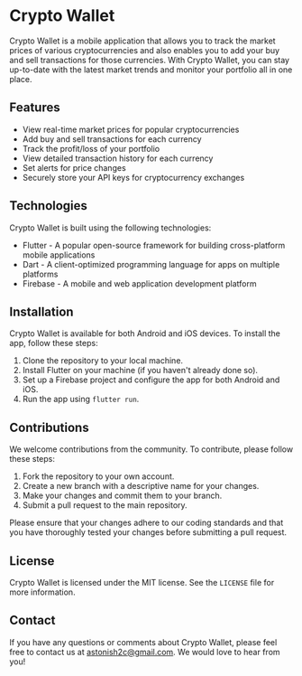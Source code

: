 <h1>Crypto Wallet</h1>

<p>Crypto Wallet is a mobile application that allows you to track the market prices of various cryptocurrencies and also enables you to add your buy and sell transactions for those currencies. With Crypto Wallet, you can stay up-to-date with the latest market trends and monitor your portfolio all in one place.</p>

<h2>Features</h2>

<ul>
  <li>View real-time market prices for popular cryptocurrencies</li>
  <li>Add buy and sell transactions for each currency</li>
  <li>Track the profit/loss of your portfolio</li>
  <li>View detailed transaction history for each currency</li>
  <li>Set alerts for price changes</li>
  <li>Securely store your API keys for cryptocurrency exchanges</li>
</ul>

<h2>Technologies</h2>

<p>Crypto Wallet is built using the following technologies:</p>

<ul>
  <li>Flutter - A popular open-source framework for building cross-platform mobile applications</li>
  <li>Dart - A client-optimized programming language for apps on multiple platforms</li>
  <li>Firebase - A mobile and web application development platform</li>
</ul>

<h2>Installation</h2>

<p>Crypto Wallet is available for both Android and iOS devices. To install the app, follow these steps:</p>

<ol>
  <li>Clone the repository to your local machine.</li>
  <li>Install Flutter on your machine (if you haven't already done so).</li>
  <li>Set up a Firebase project and configure the app for both Android and iOS.</li>
  <li>Run the app using <code>flutter run</code>.</li>
</ol>

<h2>Contributions</h2>

<p>We welcome contributions from the community. To contribute, please follow these steps:</p>

<ol>
  <li>Fork the repository to your own account.</li>
  <li>Create a new branch with a descriptive name for your changes.</li>
  <li>Make your changes and commit them to your branch.</li>
  <li>Submit a pull request to the main repository.</li>
</ol>

<p>Please ensure that your changes adhere to our coding standards and that you have thoroughly tested your changes before submitting a pull request.</p>

<h2>License</h2>

<p>Crypto Wallet is licensed under the MIT license. See the <code>LICENSE</code> file for more information.</p>

<h2>Contact</h2>

<p>If you have any questions or comments about Crypto Wallet, please feel free to contact us at <a href="mailto:astonish2c@gmail.com">astonish2c@gmail.com</a>. We would love to hear from you!</p>
